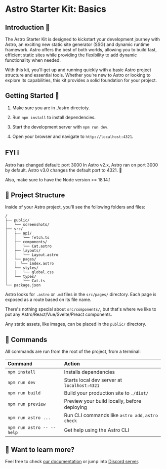 # Astro Starter Kit: Basics

## Introduction 🚀
The Astro Starter Kit is designed to kickstart your development journey with Astro, an exciting new static site generator (SSG) and dynamic runtime framework. Astro offers the best of both worlds, allowing you to build fast, efficient static sites while providing the flexibility to add dynamic functionality when needed.

With this kit, you'll get up and running quickly with a basic Astro project structure and essential tools. Whether you're new to Astro or looking to explore its capabilities, this kit provides a solid foundation for your project.

## Getting Started 🏁

1. Make sure you are in ./astro directoty.

2. Run `npm install` to install dependencies.

3. Start the development server with `npm run dev`.

4. Open your browser and navigate to `http://localhost:4321`.

## FYI ℹ️

Astro has changed default: port 3000
In Astro v2.x, Astro ran on port 3000 by default.
Astro v3.0 changes the default port to 4321. 🚀

Also, make sure to have the Node version >= 18.14.1

## 🚀 Project Structure

Inside of your Astro project, you'll see the following folders and files:

```text
/
├── public/
│   └── screenshots/
├── src/
│   ├── api/
│   │   └── fetch.ts
│   ├── components/
│   │   └── Cat.astro
│   ├── layouts/
│   │   └── Layout.astro
│   └── pages/
│   │  └── index.astro
│   └── styles/
│   │   └── global.css
│   └── types/
│       └── Cat.ts
└── package.json
```

Astro looks for `.astro` or `.md` files in the `src/pages/` directory. Each page is exposed as a route based on its file name.

There's nothing special about `src/components/`, but that's where we like to put any Astro/React/Vue/Svelte/Preact components.

Any static assets, like images, can be placed in the `public/` directory.

## 🧞 Commands

All commands are run from the root of the project, from a terminal:

| Command                   | Action                                           |
| :------------------------ | :----------------------------------------------- |
| `npm install`             | Installs dependencies                            |
| `npm run dev`             | Starts local dev server at `localhost:4321`      |
| `npm run build`           | Build your production site to `./dist/`          |
| `npm run preview`         | Preview your build locally, before deploying     |
| `npm run astro ...`       | Run CLI commands like `astro add`, `astro check` |
| `npm run astro -- --help` | Get help using the Astro CLI                     |

## 👀 Want to learn more?

Feel free to check [our documentation](https://docs.astro.build) or jump into [Discord server](https://astro.build/chat).

